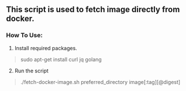 ## This script is used to fetch image directly from docker.

### How To Use:
 
1. Install required packages.
> sudo apt-get install curl jq golang

2. Run the script
> ./fetch-docker-image.sh preferred_directory image[:tag][@digest]
 

